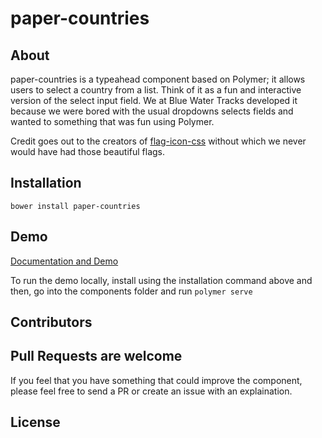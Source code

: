 # paper-countries

## About
 paper-countries is a typeahead component based on Polymer; it allows users to select a country from a list. Think of it as a fun and interactive version of the select input field. We at Blue Water Tracks developed it because we were bored with the usual dropdowns selects fields and wanted to something that was fun using Polymer.

 Credit goes out to the creators of [flag-icon-css](https://github.com/lipis/flag-icon-css) without which we never would have had those beautiful flags.

## Installation

 	bower install paper-countries

## Demo

[Documentation and Demo](http://cheonhyangzhang.github.io/paper-typeahead-input/components/paper-typeahead-input/)

To run the demo locally, install using the installation command above and  then, go into the components folder and run ```polymer serve```    

## Contributors


## Pull Requests are welcome
If you feel that you have something that could improve the component, please feel free to send a PR or create an issue with an explaination.

## License
